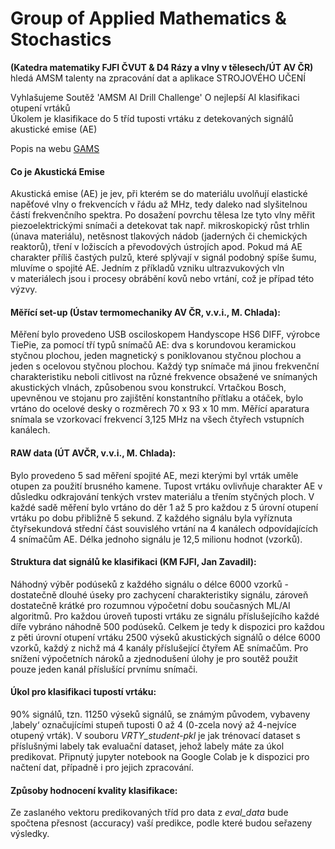 # Group of Applied Mathematics &amp; Stochastics
**(Katedra matematiky FJFI ČVUT &amp; D4 Rázy a vlny v tělesech/ÚT AV ČR)** \
hledá AMSM talenty na zpracování dat a aplikace STROJOVÉHO UČENÍ

Vyhlašujeme Soutěž &#39;AMSM AI Drill Challenge&#39;
O nejlepší AI klasifikaci otupení vrtáků \
Úkolem je klasifikace do 5 tříd tuposti vrtáku
z detekovaných signálů akustické emise (AE)

Popis na  webu [GAMS](https://gams.fjfi.cvut.cz/drill-challenge)

#### Co je Akustická Emise
Akustická emise (AE) je jev, při kterém se do materiálu uvolňují elastické napěťové vlny o frekvencích v řádu až MHz, tedy daleko nad slyšitelnou částí frekvenčního spektra. Po dosažení povrchu tělesa lze tyto vlny měřit piezoelektrickými snímači a detekovat tak např. mikroskopický růst trhlin (únava materiálu), netěsnost tlakových nádob (jaderných či chemických reaktorů), tření v ložiscích a převodových ústrojích apod. Pokud má AE charakter příliš častých pulzů, které splývají v signál podobný spíše šumu, mluvíme o spojité AE. Jedním z příkladů vzniku ultrazvukových vln v materiálech jsou i procesy obrábění kovů nebo vrtání, což je případ této výzvy.

#### Měřící set-up (Ústav termomechaniky AV ČR, v.v.i., M. Chlada):
Měření bylo provedeno USB osciloskopem Handyscope HS6 DIFF, výrobce TiePie, za pomocí tří typů
snímačů AE: dva s korundovou keramickou styčnou plochou, jeden magnetický s poniklovanou
styčnou plochou a jeden s ocelovou styčnou plochou. Každý typ snímače má jinou frekvenční
charakteristiku neboli citlivost na různé frekvence obsažené ve snímaných akustických vlnách,
způsobenou svou konstrukcí. Vrtačkou Bosch, upevněnou ve stojanu pro zajištění konstantního
přítlaku a otáček, bylo vrtáno do ocelové desky o rozměrech 70 x 93 x 10 mm. Měřící aparatura
snímala se vzorkovací frekvencí 3,125 MHz na všech čtyřech vstupních kanálech.

#### RAW data (ÚT AVČR, v.v.i., M. Chlada):
Bylo provedeno 5 sad měření spojité AE, mezi kterými byl vrták uměle otupen za použití brusného kamene. Tupost vrtáku ovlivňuje charakter AE v důsledku odkrajování tenkých vrstev materiálu a třením styčných ploch. V každé sadě měření bylo vrtáno do děr 1 až 5 pro každou z 5 úrovní otupení vrtáku po dobu přibližně 5 sekund. Z každého signálu byla vyříznuta čtyřsekundová střední část souvislého vrtání na 4 kanálech odpovídajících 4 snímačům AE. Délka jednoho signálu je 12,5 milionu hodnot (vzorků).

#### Struktura dat signálů ke klasifikaci (KM FJFI, Jan Zavadil):
Náhodný výběr podúseků z každého signálu o délce 6000 vzorků - dostatečně dlouhé úseky pro zachycení charakteristiky signálu, zároveň dostatečně krátké pro rozumnou výpočetní dobu současných ML/AI algoritmů. Pro každou úroveň tuposti vrtáku ze signálu příslušejícího každé díře vybráno náhodně 500 podúseků. Celkem je tedy k dispozici pro každou z pěti úrovní otupení vrtáku 2500 výseků akustických signálů o délce 6000 vzorků, každý z nichž má 4 kanály příslušející čtyřem AE snímačům. Pro snížení výpočetních nároků a zjednodušení úlohy je pro soutěž použit pouze jeden kanál příslušící prvnímu snímači. 

#### Úkol pro klasifikaci tupostí vrtáku:
90% signálů, tzn. 11250 výseků signálů, se známým původem, vybaveny ‚labely‘ označujícími stupeň tuposti 0 až 4 (0-zcela nový až 4-nejvíce otupený vrták). V souboru *VRTY_student-pkl* je jak trénovací dataset s příslušnými labely tak evaluační dataset, jehož labely máte za úkol predikovat. Připnutý jupyter notebook na Google Colab je k dispozici pro načtení dat, případně i pro jejich zpracování.

#### Způsoby hodnocení kvality klasifikace: 
Ze zaslaného vektoru predikovaných tříd pro data z *eval_data* bude spočtena přesnost (accuracy) vaší predikce, podle které budou seřazeny výsledky. 


